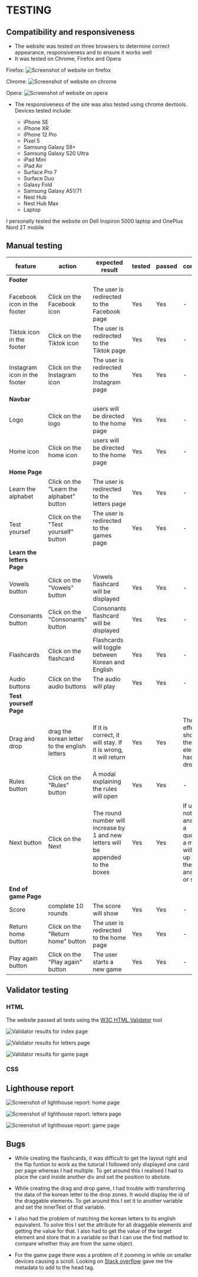 # TESTING

## Compatibility and responsiveness

* The website was tested on three browsers to determine correct appearance, responsiveness and to ensure it works well
* It was tested on Chrome, Firefox and Opera

Firefox:
![Screenshot of website on firefox](assets/readme/firefox-screenshot.png)

Chrome:
![Screenshot of website on chrome](assets/readme/chrome-screenshot.png)

Opera:
![Screenshot of website on opera](assets/readme/opera-screenshot.png)

* The responsiveness of the site was also tested using chrome devtools. Devices tested include:

    - iPhone SE
    - iPhone XR
    - iPhone 12 Pro
    - Pixel 5
    - Samsung Galaxy S8+
    - Samsung Galaxy S20 Ultra
    - iPad Mini
    - iPad Air
    - Surface Pro 7
    - Surface Duo
    - Galaxy Fold
    - Samsung Galaxy A51/71
    - Nest Hub
    - Nest Hub Max
    - Laptop

I personally tested the website on Dell Inspiron 5000 laptop and OnePlus Nord 2T mobile

## Manual testing

|feature	|action	|expected result|	tested	|passed	|comments|
|-----------|-------|---------------|-----------|-------|--------|
|**Footer**					|
|Facebook icon in the footer|	Click on the Facebook icon|The user is redirected to the Facebook page|	Yes|	Yes	|-|
|Tiktok icon in the footer|	Click on the Tiktok icon|The user is redirected to the Tiktok page|	Yes|	Yes	|-|
|Instagram icon in the footer|	Click on the Instagram icon|The user is redirected to the Instagram page|	Yes|	Yes	|-|
|**Navbar**	|
|Logo |Click on the logo| users will be directed to the home page | Yes | Yes | - |
|Home icon |Click on the home icon| users will be directed to the home page | Yes | Yes | - |
|**Home Page**					|
|Learn the alphabet |Click on the "Learn the alphabet" button| The user is redirected to the letters page | Yes | Yes | - |
|Test yoursef |Click on the "Test yourself" button| The user is redirected to the games page | Yes | Yes | - |
|**Learn the letters Page**					|
|Vowels button |Click on the "Vowels" button| Vowels flashcard will be displayed | Yes | Yes | - |
|Consonants button |Click on the "Consonants" button| Consonants flashcard will be displayed | Yes | Yes | - |
|Flashcards |Click on the flashcard| Flashcards will toggle between Korean and English | Yes | Yes | - |
|Audio buttons |Click on the audio buttons| The audio will play | Yes | Yes | - |
|**Test yourself Page**					|
|Drag and drop |drag the korean letter to the english letters| If it is correct, it will stay. If it is wrong, it will return | Yes | Yes | There are effects to show that the element has been dropped |
|Rules button |Click on the "Rules" button| A modal explaining the rules will open | Yes | Yes | - |
|Next button |Click on the Next| The round number will increase by 1 and new letters will be appended to the boxes | Yes | Yes | If user has not answered a question, a model will open up inviting them to answer it or skip |
|**End of game Page**					|
|Score |complete 10 rounds |The score will show|	Yes	|Yes|	-|
|Return home button |Click on the "Return home" button |The user is redirected to the home page|	Yes	|Yes|	-|
|Play again button |Click on the "Play again" button |The user starts a new game|	Yes	|Yes|	-|


## Validator testing

### HTML

The website passed all tests using the [W3C HTML Validator](https://validator.w3.org/nu/) tool

![Validator results for index page](assets/readme/validators/htmlvalidator-index.png)

![Validator results for letters page](assets/readme/validators/htmlvalidator-letters.png)

![Validator results for game page](assets/readme/validators/htmlvalidator-game.png)

### CSS


## Lighthouse report

![Screenshot of lighthouse report: home page](assets/readme/lighthouse/lighthouse-index.png)

![Screenshot of lighthouse report: letters page](assets/readme/lighthouse/lighthouse-letters.png)

![Screenshot of lighthouse report: game page](assets/readme/lighthouse/lighthouse-game.png)

## Bugs

- While creating the flashcards, it was difficult to get the layout right and the flip funtion to work as the tutorial I followed only displayed one card per page whereas I had multiple. To get around this I realised I had to place the card inside another div and set the position to abolute.

- While creating the drag and drop game, I had trouble with transferring the data of the korean letter to the drop zones. It would display the id of the draggable elements. To get around this I set it to another variable and set the innerText of that variable.

- I also had the problem of matching the korean letters to its english equivalent. To solve this I set the attribute for all draggable elements and getting the value for that. I also had to get the value of the target element and store that in a variable so that I can use the find method to compare whether thay are from the same object.

- For the game page there was a problem of it zooming in while on smaller devices causing a scroll. Looking on [Stack overflow](https://stackoverflow.com/questions/14272420/webpage-starts-zoomed-in-on-mobile-devices) gave me the metadata to add to the head tag.
